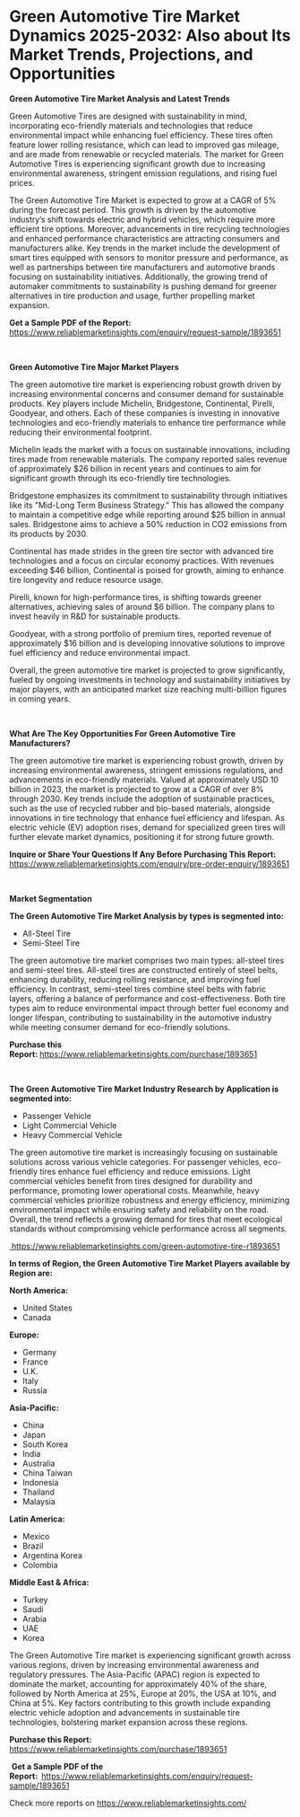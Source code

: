<p><h1>Green Automotive Tire Market Dynamics 2025-2032: Also about Its Market Trends, Projections, and Opportunities</h1></p><p><strong>Green Automotive Tire Market Analysis and Latest Trends</strong></p>
<p><p>Green Automotive Tires are designed with sustainability in mind, incorporating eco-friendly materials and technologies that reduce environmental impact while enhancing fuel efficiency. These tires often feature lower rolling resistance, which can lead to improved gas mileage, and are made from renewable or recycled materials. The market for Green Automotive Tires is experiencing significant growth due to increasing environmental awareness, stringent emission regulations, and rising fuel prices.</p><p>The Green Automotive Tire Market is expected to grow at a CAGR of 5% during the forecast period. This growth is driven by the automotive industry’s shift towards electric and hybrid vehicles, which require more efficient tire options. Moreover, advancements in tire recycling technologies and enhanced performance characteristics are attracting consumers and manufacturers alike. Key trends in the market include the development of smart tires equipped with sensors to monitor pressure and performance, as well as partnerships between tire manufacturers and automotive brands focusing on sustainability initiatives. Additionally, the growing trend of automaker commitments to sustainability is pushing demand for greener alternatives in tire production and usage, further propelling market expansion.</p></p>
<p><strong>Get a Sample PDF of the Report:&nbsp;</strong> <a href="https://www.reliablemarketinsights.com/enquiry/request-sample/1893651?utm_campaign=3085&utm_medium=2&utm_source=Github&utm_content=ia&utm_term=31032025&utm_id=green-automotive-tire">https://www.reliablemarketinsights.com/enquiry/request-sample/1893651</a></p>
<p>&nbsp;</p>
<p><strong>Green Automotive Tire Major Market Players</strong></p>
<p><p>The green automotive tire market is experiencing robust growth driven by increasing environmental concerns and consumer demand for sustainable products. Key players include Michelin, Bridgestone, Continental, Pirelli, Goodyear, and others. Each of these companies is investing in innovative technologies and eco-friendly materials to enhance tire performance while reducing their environmental footprint.</p><p>Michelin leads the market with a focus on sustainable innovations, including tires made from renewable materials. The company reported sales revenue of approximately $26 billion in recent years and continues to aim for significant growth through its eco-friendly tire technologies.</p><p>Bridgestone emphasizes its commitment to sustainability through initiatives like its "Mid-Long Term Business Strategy." This has allowed the company to maintain a competitive edge while reporting around $25 billion in annual sales. Bridgestone aims to achieve a 50% reduction in CO2 emissions from its products by 2030.</p><p>Continental has made strides in the green tire sector with advanced tire technologies and a focus on circular economy practices. With revenues exceeding $46 billion, Continental is poised for growth, aiming to enhance tire longevity and reduce resource usage.</p><p>Pirelli, known for high-performance tires, is shifting towards greener alternatives, achieving sales of around $6 billion. The company plans to invest heavily in R&D for sustainable products.</p><p>Goodyear, with a strong portfolio of premium tires, reported revenue of approximately $16 billion and is developing innovative solutions to improve fuel efficiency and reduce environmental impact.</p><p>Overall, the green automotive tire market is projected to grow significantly, fueled by ongoing investments in technology and sustainability initiatives by major players, with an anticipated market size reaching multi-billion figures in coming years.</p></p>
<p>&nbsp;</p>
<p><strong>What Are The Key Opportunities For Green Automotive Tire Manufacturers?</strong></p>
<p><p>The green automotive tire market is experiencing robust growth, driven by increasing environmental awareness, stringent emissions regulations, and advancements in eco-friendly materials. Valued at approximately USD 10 billion in 2023, the market is projected to grow at a CAGR of over 8% through 2030. Key trends include the adoption of sustainable practices, such as the use of recycled rubber and bio-based materials, alongside innovations in tire technology that enhance fuel efficiency and lifespan. As electric vehicle (EV) adoption rises, demand for specialized green tires will further elevate market dynamics, positioning it for strong future growth.</p></p>
<p><strong>Inquire or Share Your Questions If Any Before Purchasing This Report:</strong> <a href="https://www.reliablemarketinsights.com/enquiry/pre-order-enquiry/1893651?utm_campaign=3085&utm_medium=2&utm_source=Github&utm_content=ia&utm_term=31032025&utm_id=green-automotive-tire">https://www.reliablemarketinsights.com/enquiry/pre-order-enquiry/1893651</a></p>
<p>&nbsp;</p>
<p><strong>Market Segmentation</strong></p>
<p><strong>The Green Automotive Tire Market Analysis by types is segmented into:</strong></p>
<p><ul><li>All-Steel Tire</li><li>Semi-Steel Tire</li></ul></p>
<p><p>The green automotive tire market comprises two main types: all-steel tires and semi-steel tires. All-steel tires are constructed entirely of steel belts, enhancing durability, reducing rolling resistance, and improving fuel efficiency. In contrast, semi-steel tires combine steel belts with fabric layers, offering a balance of performance and cost-effectiveness. Both tire types aim to reduce environmental impact through better fuel economy and longer lifespan, contributing to sustainability in the automotive industry while meeting consumer demand for eco-friendly solutions.</p></p>
<p><strong>Purchase this Report:&nbsp;</strong><a href="https://www.reliablemarketinsights.com/purchase/1893651?utm_campaign=3085&utm_medium=2&utm_source=Github&utm_content=ia&utm_term=31032025&utm_id=green-automotive-tire">https://www.reliablemarketinsights.com/purchase/1893651</a></p>
<p>&nbsp;</p>
<p><strong>The Green Automotive Tire Market Industry Research by Application is segmented into:</strong></p>
<p><ul><li>Passenger Vehicle</li><li>Light Commercial Vehicle</li><li>Heavy Commercial Vehicle</li></ul></p>
<p><p>The green automotive tire market is increasingly focusing on sustainable solutions across various vehicle categories. For passenger vehicles, eco-friendly tires enhance fuel efficiency and reduce emissions. Light commercial vehicles benefit from tires designed for durability and performance, promoting lower operational costs. Meanwhile, heavy commercial vehicles prioritize robustness and energy efficiency, minimizing environmental impact while ensuring safety and reliability on the road. Overall, the trend reflects a growing demand for tires that meet ecological standards without compromising vehicle performance across all segments.</p></p>
<p><a href="https://www.reliablemarketinsights.com/green-automotive-tire-r1893651?utm_campaign=3085&utm_medium=2&utm_source=Github&utm_content=ia&utm_term=31032025&utm_id=green-automotive-tire">&nbsp;https://www.reliablemarketinsights.com/green-automotive-tire-r1893651</a></p>
<p><strong>In terms of Region, the Green Automotive Tire Market Players available by Region are:</strong></p>
<p>
    <p> <strong> North America: </strong>
        <ul>
            <li>United States</li>
            <li>Canada</li>
        </ul>
        </p> 
    <p> <strong> Europe: </strong>
        <ul>
            <li>Germany</li>
            <li>France</li>
            <li>U.K.</li>
            <li>Italy</li>
            <li>Russia</li>
        </ul>
        </p> 
    <p> <strong> Asia-Pacific: </strong>
        <ul>
            <li>China</li>
            <li>Japan</li>
            <li>South Korea</li>
            <li>India</li>
            <li>Australia</li>
            <li>China Taiwan</li>
            <li>Indonesia</li>
            <li>Thailand</li>
            <li>Malaysia</li>
        </ul>
        </p> 
    <p> <strong> Latin America: </strong>
        <ul>
            <li>Mexico</li>
            <li>Brazil</li>
            <li>Argentina Korea</li>
            <li>Colombia</li>
        </ul>
        </p> 
    <p> <strong> Middle East & Africa: </strong>
        <ul>
            <li>Turkey</li>
            <li>Saudi</li>
            <li>Arabia</li>
            <li>UAE</li>
            <li>Korea</li>
        </ul>
    </p>
    </p>
<p><p>The Green Automotive Tire market is experiencing significant growth across various regions, driven by increasing environmental awareness and regulatory pressures. The Asia-Pacific (APAC) region is expected to dominate the market, accounting for approximately 40% of the share, followed by North America at 25%, Europe at 20%, the USA at 10%, and China at 5%. Key factors contributing to this growth include expanding electric vehicle adoption and advancements in sustainable tire technologies, bolstering market expansion across these regions.</p></p>
<p><strong>Purchase this Report: </strong><a href="https://www.reliablemarketinsights.com/purchase/1893651?utm_campaign=3085&utm_medium=2&utm_source=Github&utm_content=ia&utm_term=31032025&utm_id=green-automotive-tire">https://www.reliablemarketinsights.com/purchase/1893651</a></p>
<p>&nbsp;<strong>Get a Sample PDF of the Report:&nbsp;&nbsp;</strong><a href="https://www.reliablemarketinsights.com/enquiry/request-sample/1893651?utm_campaign=3085&utm_medium=2&utm_source=Github&utm_content=ia&utm_term=31032025&utm_id=green-automotive-tire">https://www.reliablemarketinsights.com/enquiry/request-sample/1893651</a></p>
<p><strong></strong></p>
<p>Check more reports on <a href="https://www.reliablemarketinsights.com/?utm_campaign=3085&utm_medium=2&utm_source=Github&utm_content=ia&utm_term=31032025&utm_id=green-automotive-tire">https://www.reliablemarketinsights.com/</a></p>